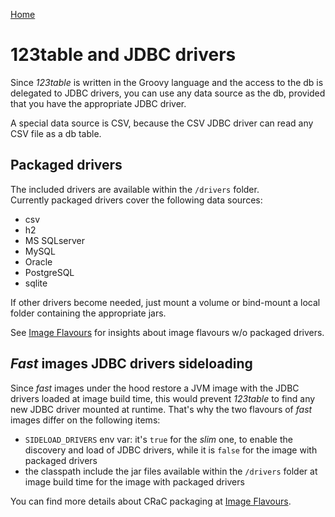 [Home](/123table)

# 123table and JDBC drivers

Since _123table_ is written in the Groovy language and the access to the
db is delegated to JDBC drivers, you can use any data source as the db,
provided that you have the appropriate JDBC driver.

A special data source is CSV, because the CSV JDBC driver can read any
CSV file as a db table.


## Packaged drivers

The included drivers are available within the `/drivers` folder.
<br>
Currently packaged drivers cover the following data sources:
- csv
- h2
- MS SQLserver
- MySQL
- Oracle
- PostgreSQL
- sqlite

If other drivers become needed, just mount a volume or bind-mount
a local folder containing the appropriate jars.

See [Image Flavours](/123table/guide/flavours.html) for insights about image flavours
w/o packaged drivers.


## _Fast_ images JDBC drivers sideloading

Since _fast_ images under the hood restore a JVM image with the
JDBC drivers loaded at image build time, this would prevent _123table_
to find any new JDBC driver mounted at runtime.
That's why the two flavours of _fast_ images differ on the following items:

- `SIDELOAD_DRIVERS` env var: it's `true` for the _slim_ one,
to enable the discovery and load of JDBC drivers, while it is `false`
for the image with packaged drivers
- the classpath include the jar files available within the `/drivers`
folder at image build time for the image with packaged drivers

You can find more details about CRaC packaging at
[Image Flavours](/123table/guide/flavours.html).
